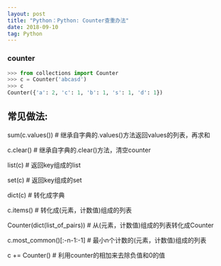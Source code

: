 ```yaml
---
layout: post
title: "Python：Python: Counter查重办法"
date: 2018-09-10
tag: Python
---
```


### counter

```Python
>>> from collections import Counter
>>> c = Counter('abcasd')
>>> c
Counter({'a': 2, 'c': 1, 'b': 1, 's': 1, 'd': 1})
```

## 常见做法:
sum(c.values())                 # 继承自字典的.values()方法返回values的列表，再求和

c.clear()                       # 继承自字典的.clear()方法，清空counter

list(c)                         # 返回key组成的list

set(c)                          # 返回key组成的set

dict(c)                         # 转化成字典

c.items()                       # 转化成(元素，计数值)组成的列表

Counter(dict(list_of_pairs))    # 从(元素，计数值)组成的列表转化成Counter

c.most_common()[:-n-1:-1]       # 最小n个计数的(元素，计数值)组成的列表

c += Counter()                  # 利用counter的相加来去除负值和0的值
